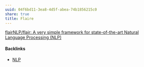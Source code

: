 ```yaml
---
uuid: 04f6bd11-3ea8-4d5f-abea-74b1856215c0
share: true
title: Flaire
---
```

[flairNLP/flair: A very simple framework for state-of-the-art Natural Language Processing (NLP)](https://github.com/flairNLP/flair)

#### Backlinks

* [NLP](/5cd22bfe-14f1-4724-9560-95a24b8cb849)
